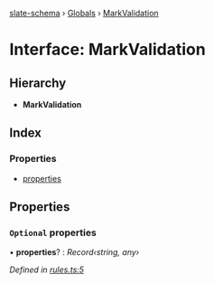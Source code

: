 [slate-schema](../README.md) › [Globals](../globals.md) › [MarkValidation](markvalidation.md)

# Interface: MarkValidation

## Hierarchy

* **MarkValidation**

## Index

### Properties

* [properties](markvalidation.md#optional-properties)

## Properties

### `Optional` properties

• **properties**? : *Record‹string, any›*

*Defined in [rules.ts:5](https://github.com/DamareYoh/slate/blob/26e8a411/packages/slate-schema/src/rules.ts#L5)*

